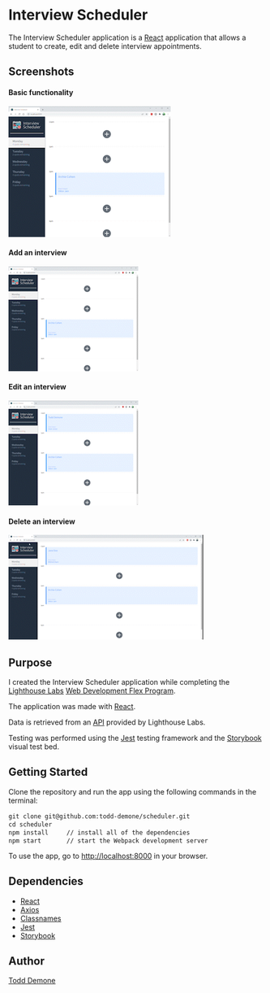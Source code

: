 # Interview Scheduler

The Interview Scheduler application is a [React](https://reactjs.org/) application that allows a student to create, edit and delete interview appointments.

## Screenshots
#### Basic functionality
![Basic functionality](https://raw.githubusercontent.com/todd-demone/scheduler/main/docs/scheduler-basic.gif)

#### Add an interview
![Add interview](https://raw.githubusercontent.com/todd-demone/scheduler/main/docs/scheduler-add.gif)

#### Edit an interview
![Edit interview](https://raw.githubusercontent.com/todd-demone/scheduler/main/docs/scheduler-edit-interview.gif)

#### Delete an interview 
![Delete interview](https://raw.githubusercontent.com/todd-demone/scheduler/main/docs/scheduler-delete-interview.gif)

## Purpose

I created the Interview Scheduler application while completing the [Lighthouse Labs](https://github.com/lighthouse-labs) [Web Development Flex Program](https://www.lighthouselabs.ca/en/web-development-flex-program). 

The application was made with [React](https://reactjs.org/). 

Data is retrieved from an [API](https://github.com/todd-demone/scheduler-api) provided by Lighthouse Labs.

Testing was performed using the [Jest](https://jestjs.io/) testing framework and the [Storybook](https://storybook.js.org/) visual test bed.

## Getting Started

Clone the repository and run the app using the following commands in the terminal:

```
git clone git@github.com:todd-demone/scheduler.git
cd scheduler
npm install     // install all of the dependencies
npm start       // start the Webpack development server
```

To use the app, go to <http://localhost:8000> in your browser.

## Dependencies
* [React](https://reactjs.org/)
* [Axios](https://axios-http.com/)
* [Classnames](https://www.npmjs.com/package/classnames)
* [Jest](https://jestjs.io/)
* [Storybook](https://storybook.js.org/)

## Author

[Todd Demone](https://github.com/todd-demone)